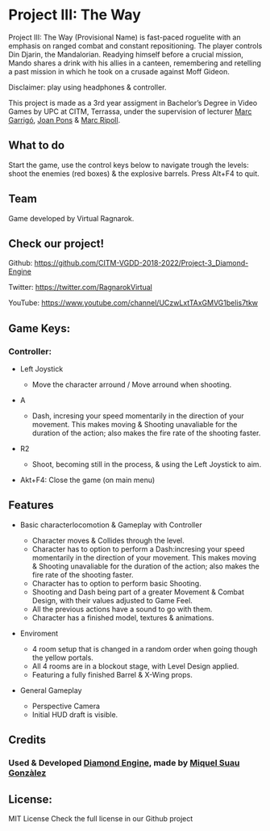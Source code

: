 ﻿# Project III: The Way

Project III: The Way (Provisional Name) is  fast-paced roguelite with an emphasis on ranged combat and constant repositioning. The player controls Din Djarin, the Mandalorian. Readying himself before a crucial mission, Mando shares a drink with his allies in a canteen, remembering and retelling a past mission in which he took on a crusade against Moff Gideon.

Disclaimer: play using headphones & controller.

This project is made as a 3rd year assigment in Bachelor’s Degree in Video Games by UPC at CITM, Terrassa, under the supervision of lecturer [Marc Garrigó](www.linkedin.com/in/mgarrigo/), [Joan Pons](https://www.linkedin.com/in/joanjoseppons/) & [Marc Ripoll](https://www.linkedin.com/in/marc-ripoll-tarr%C3%A9-2625303b/?originalSubdomain=es).


## What to do
Start the game, use the control keys below to navigate trough the levels: shoot the enemies (red boxes) & the explosive barrels. Press Alt+F4 to quit.

## Team
Game developed by Virtual Ragnarok.


## Check our project!

Github:		https://github.com/CITM-VGDD-2018-2022/Project-3_Diamond-Engine

Twitter:	https://twitter.com/RagnarokVirtual

YouTube:	https://www.youtube.com/channel/UCzwLxtTAxGMVG1belis7tkw

## Game Keys:

### Controller:

* Left Joystick
	- Move the character arround / Move arround when shooting.

* A
	- Dash, incresing your speed momentarily in the direction of your movement. This makes moving & Shooting unavaliable for the duration of the action; also makes the fire rate of the shooting faster.
	
* R2
	- Shoot, becoming still in the process, & using the Left Joystick to aim.

* Akt+F4: Close the game (on main menu)
 
## Features
* Basic characterlocomotion & Gameplay with Controller
	- Character moves & Collides through the level.
	- Character has to option to perform a Dash:incresing your speed momentarily in the direction of your movement. This makes moving & Shooting unavaliable for the duration of the action; also makes the fire rate of the shooting faster.
	- Character has to option to perform basic Shooting.
	- Shooting and Dash being part of a greater Movement & Combat Design, with their values adjusted to Game Feel.
	- All the previous actions have a sound to go with them.
	- Character has a finished model, textures & animations.
	
* Enviroment
	- 4 room setup that is changed in a random order when going though the yellow portals.
	- All 4 rooms are in a blockout stage, with Level Design applied.
	- Featuring a fully finished Barrel & X-Wing props.

* General Gameplay
	- Perspective Camera
	- Initial HUD draft is visible.



## Credits

### Used & Developed [Diamond Engine](https://github.com/CITM-VGDD-2018-2022/Project-3_Diamond-Engine), made by [Miquel Suau Gonzàlez](https://github.com/MayKoder)


## License:
MIT License
Check the full license in our Github project
